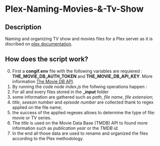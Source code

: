 # Plex-Naming-Movies-&-Tv-Show

## Description
Naming and organizing TV show and movies files for a Plex server as it is discribed on [plex documentation](https://support.plex.tv/articles/naming-and-organizing-your-tv-show-files/).

## How does the script work? 
0. First a **congif.env** file with the following variables are requiered : **THE_MOVIE_DB_AUTH_TOKEN** and **THE_MOVIE_DB_API_KEY**. More information [The Movie DB API](https://www.themoviedb.org/documentation/api).
1. By running the code _node index.js_ the follwing operations happen : 
2. For all and every files stored in the **_input** folder 
3. some information are gathered such as _path_, _file name_, _file extension_;  
4. _title_, _season number_ and _episode number_ are collected thank to regex applied on the file name;
5. the success of the applied regexes allows to determine the type of file: movie or TV series.
6. The _title_ is used on the Movie Data Base (TMDB) API to found more information such as _publication year_ or the _TMDB id_.
7. In the end all those data are used to rename and organized the files according to the Plex methodology. 

